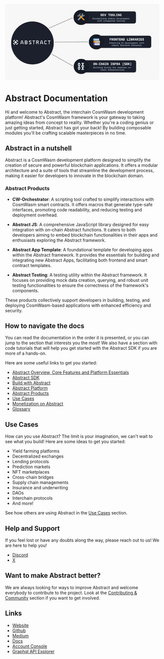<!-- # The Abstract Development Platform -->
<!-- This page is a high-level overview of the Abstract Platform, not the SDK or any of our actual products. Hence we should stick to a vocabulary that is familiar to the reader. -->
![Abstract Platform](resources/abstract_platform/abstract_overview.webp)
<!-- 
<div align="center">

### Welcome to Abstract, the interchain CosmWasm development platform. </br>We are building tools and infrastructure for composable smart-contract applications. 

</div> -->

# Abstract Documentation

Hi and welcome to Abstract, the interchain CosmWasm development platform! Abstract's CosmWasm framework is your gateway
to taking amazing ideas from concept to reality. Whether you're a coding genius or just getting started, Abstract has
got your back! By building composable modules you'll be crafting scalable masterpieces in no time.

## Abstract in a nutshell

Abstract is a CosmWasm development platform designed to simplify the creation of secure and powerful blockchain
applications. It offers a modular architecture and a suite of tools that streamline the development process, making it
easier for developers to innovate in the blockchain domain.

### Abstract Products

- **CW-Orchestrator**: A scripting tool crafted to simplify interactions with CosmWasm smart contracts. It offers macros that
  generate type-safe interfaces, promoting code readability, and reducing testing and deployment overhead.

- **Abstract JS**: A comprehensive JavaScript library designed for easy integration with on-chain Abstract functions. It
  caters to both developers aiming to embed blockchain functionalities in their apps and enthusiasts exploring the
  Abstract framework.

- **Abstract App Template**: A foundational template for developing apps within the Abstract framework. It provides the
essentials for building and integrating new Abstract Apps, facilitating both frontend and smart contract templates.

- **Abstract Testing**: A testing utility within the Abstract framework. It focuses on providing mock data creation, querying,
and robust unit testing functionalities to ensure the correctness of the framework's components.


These products collectively support developers in building, testing, and deploying CosmWasm-based applications with
enhanced efficiency and security.

## How to navigate the docs

You can read the documentation in the order it is presented, or you can jump to the section that interests you the most!
We also have a section with code tutorials that will help you get started with the Abstract SDK if you are more of a
hands-on.

Here are some useful links to get you started:

- [Abstract Overview, Core Features and Platform Essentials](./1_abstract_platform_overview.md)
- [Abstract SDK](./3_framework/1_abstract_sdk.md)
- [Build with Abstract](./4_get_started/1_index.md)
- [Abstract Platform](./5_platform/index.md)
- [Abstract Products](./1_products/index.md)
- [Use Cases](./7_use_cases/index.md)
- [Monetization on Abstract](./5_platform/6_monetization.md)
- [Glossary](./9_glossary.md)

## Use Cases

How can you use Abstract? The limit is your imagination, we can't wait to see what you build! Here are some ideas to get
you started:

- Yield farming platforms
- Decentralized exchanges
- Lending protocols
- Prediction markets
- NFT marketplaces
- Cross-chain bridges
- Supply chain managements
- Insurance and underwriting
- DAOs
- Interchain protocols
- And more!

See how others are using Abstract in the [Use Cases](./7_use_cases/index.md) section.

## Help and Support

If you feel lost or have any doubts along the way, please reach out to us! We are here to help you!

<ul>
    <li><a href="https://discord.com/invite/uch3Tq3aym" target="_blank">Discord</a></li>
    <li><a href="https://x.com/AbstractSDK" target="_blank">X</a></li>
</ul>

## Want to make Abstract better?

We are always looking for ways to improve Abstract and welcome everybody to contribute to the project. Look at the
[Contributing & Community](./contributing.md) section if you want to get involved.

## Links

<ul>
    <li><a href="https://abstract.money/" target="_blank">Website</a></li>
    <li><a href="https://github.com/AbstractSDK" target="_blank">Github</a></li>
    <li><a href="https://medium.com/@abstractmoney" target="_blank">Medium</a></li>
    <li><a href="https://docs.abstract.money/" target="_blank">Docs</a></li>
    <li><a href="https://app.abstract.money" target="_blank">Account Console</a></li>
    <li><a href="https://api.abstract.money/" target="_blank">Graphql API Explorer</a></li>
</ul>